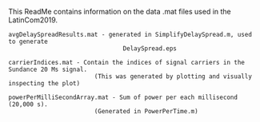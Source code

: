 This ReadMe contains information on the data .mat files used in the LatinCom2019.

    avgDelaySpreadResults.mat - generated in SimplifyDelaySpread.m, used to generate 
                                    DelaySpread.eps 

    carrierIndices.mat - Contain the indices of signal carriers in the Sundance 20 Ms signal. 
                            (This was generated by plotting and visually inspecting the plot)

    powerPerMilliSecondArray.mat - Sum of power per each millisecond (20,000 s).
                            (Generated in PowerPerTime.m)
    

    